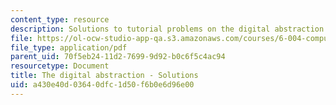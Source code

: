 ```yaml
---
content_type: resource
description: Solutions to tutorial problems on the digital abstraction.
file: https://ol-ocw-studio-app-qa.s3.amazonaws.com/courses/6-004-computation-structures-spring-2009/a430e40d03640dfc1d50f6b0e6d96e00_MIT6_004s09_tutor02_sol.pdf
file_type: application/pdf
parent_uid: 70f5eb24-11d2-7699-9d92-b0c6f5c4ac94
resourcetype: Document
title: The digital abstraction - Solutions
uid: a430e40d-0364-0dfc-1d50-f6b0e6d96e00
---
```


